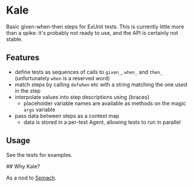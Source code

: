 # Kale

Basic given-when-then steps for ExUnit tests. This is currently little more
than a spike: it's probably not ready to use, and the API is certainly not
stable.

## Features

  * define tests as sequences of calls to `given_`, `when_` and `then_` (unfortunately `when` is a reserved word)
  * match steps by calling `defwhen` etc with a string matching the one used in the step
  * interpolate values into step descriptions using {braces}
    * placeholder variable names are available as methods on the magic `args` variable
  * pass data between steps as a context map
    * data is stored in a per-test Agent, allowing tests to run in parallel

## Usage

See the tests for examples.

## Why Kale?

As a nod to [Spinach](https://github.com/codegram/spinach).
